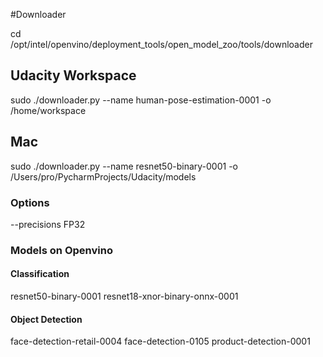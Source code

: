 #Downloader

cd /opt/intel/openvino/deployment_tools/open_model_zoo/tools/downloader

## Udacity Workspace
sudo ./downloader.py --name human-pose-estimation-0001 -o /home/workspace 
## Mac
sudo ./downloader.py --name resnet50-binary-0001 -o /Users/pro/PycharmProjects/Udacity/models

### Options
--precisions FP32 


### Models on Openvino

#### Classification
resnet50-binary-0001
resnet18-xnor-binary-onnx-0001

#### Object Detection
face-detection-retail-0004
face-detection-0105
product-detection-0001
